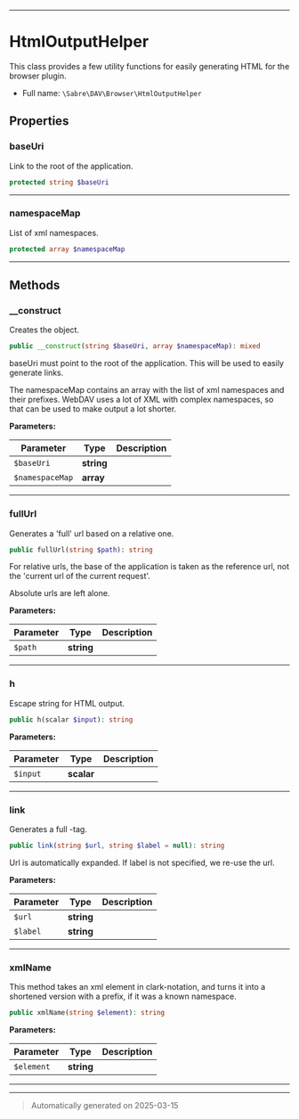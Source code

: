 ***

# HtmlOutputHelper

This class provides a few utility functions for easily generating HTML for
the browser plugin.



* Full name: `\Sabre\DAV\Browser\HtmlOutputHelper`



## Properties


### baseUri

Link to the root of the application.

```php
protected string $baseUri
```






***

### namespaceMap

List of xml namespaces.

```php
protected array $namespaceMap
```






***

## Methods


### __construct

Creates the object.

```php
public __construct(string $baseUri, array $namespaceMap): mixed
```

baseUri must point to the root of the application. This will be used to
easily generate links.

The namespaceMap contains an array with the list of xml namespaces and
their prefixes. WebDAV uses a lot of XML with complex namespaces, so
that can be used to make output a lot shorter.






**Parameters:**

| Parameter | Type | Description |
|-----------|------|-------------|
| `$baseUri` | **string** |  |
| `$namespaceMap` | **array** |  |





***

### fullUrl

Generates a 'full' url based on a relative one.

```php
public fullUrl(string $path): string
```

For relative urls, the base of the application is taken as the reference
url, not the 'current url of the current request'.

Absolute urls are left alone.






**Parameters:**

| Parameter | Type | Description |
|-----------|------|-------------|
| `$path` | **string** |  |





***

### h

Escape string for HTML output.

```php
public h(scalar $input): string
```








**Parameters:**

| Parameter | Type | Description |
|-----------|------|-------------|
| `$input` | **scalar** |  |





***

### link

Generates a full <a>-tag.

```php
public link(string $url, string $label = null): string
```

Url is automatically expanded. If label is not specified, we re-use the
url.






**Parameters:**

| Parameter | Type | Description |
|-----------|------|-------------|
| `$url` | **string** |  |
| `$label` | **string** |  |





***

### xmlName

This method takes an xml element in clark-notation, and turns it into a
shortened version with a prefix, if it was a known namespace.

```php
public xmlName(string $element): string
```








**Parameters:**

| Parameter | Type | Description |
|-----------|------|-------------|
| `$element` | **string** |  |





***


***
> Automatically generated on 2025-03-15
